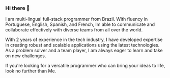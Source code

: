 ### Hi there 👋

I am multi-lingual full-stack programmer from Brazil. With fluency in Portuguese, English, Spanish, and French, Im able to communicate and collaborate effectively with diverse teams from all over the world.

With 2 years of experience in the tech industry, I have developed expertise in creating robust and scalable applications using the latest technologies. As a problem solver and a team player, I am always eager to learn and take on new challenges.

If you're looking for a versatile programmer who can bring your ideas to life, look no further than Me. 
